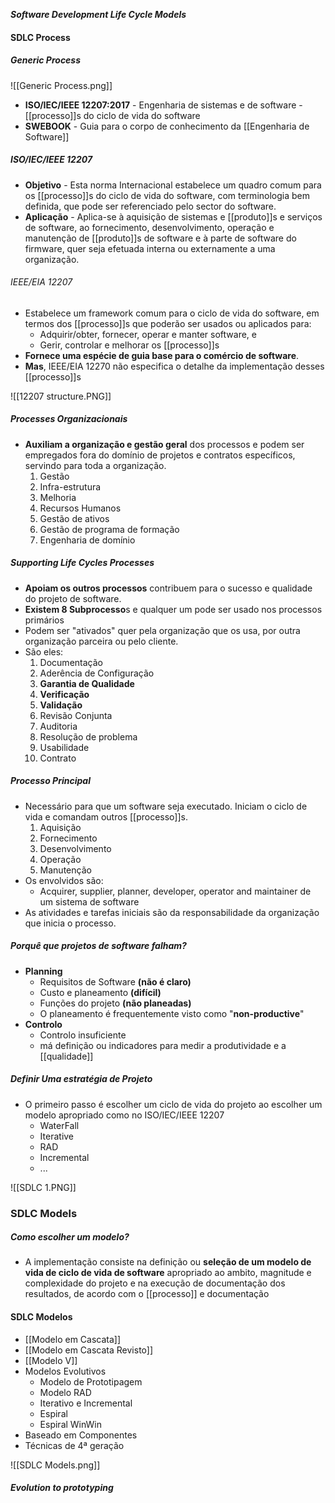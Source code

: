 ***Software Development Life Cycle Models***
#### SDLC Process
##### Generic Process
![[Generic Process.png]]

- **ISO/IEC/IEEE 12207:2017** - Engenharia de sistemas e de software - [[processo]]s do ciclo de vida do software
- **SWEBOOK** - Guia para o corpo de conhecimento da [[Engenharia de Software]]

##### ISO/IEC/IEEE 12207
- **Objetivo** - Esta norma Internacional estabelece um quadro comum para os [[processo]]s do ciclo de vida do software, com terminologia bem definida, que pode ser referenciado pelo sector do software.
- **Aplicação** - Aplica-se à aquisição de sistemas e [[produto]]s e serviços de software, ao fornecimento, desenvolvimento, operação e manutenção de [[produto]]s de software e à parte de software do firmware, quer seja efetuada interna ou externamente a uma organização.

###### IEEE/EIA 12207 
- Estabelece um framework comum para o ciclo de vida do software, em termos dos [[processo]]s que poderão ser usados ou aplicados para:
	- Adquirir/obter, fornecer, operar e manter software, e
	- Gerir, controlar e melhorar os [[processo]]s
- **Fornece uma espécie de guia base para o comércio de software**.
- **Mas**, IEEE/EIA 12270 não especifica o detalhe da implementação desses [[processo]]s

![[12207 structure.PNG]]

##### Processes Organizacionais
* **Auxiliam a organização e gestão geral** dos processos e podem ser empregados fora do domínio de projetos e contratos específicos, servindo para toda a organização.
	1. Gestão
	2. Infra-estrutura 
	3. Melhoria 
	4. Recursos Humanos
	5. Gestão de ativos
	6. Gestão de programa de formação
	7. Engenharia de domínio
##### Supporting Life Cycles Processes
- **Apoiam os outros processos** contribuem para o sucesso e qualidade do projeto de software.
- **Existem 8 Subprocesso**s e qualquer um pode ser usado nos processos primários
- Podem ser "ativados" quer pela organização que os usa, por outra organização parceira ou pelo cliente.
- São eles:
	1. Documentação
	2. Aderência de Configuração
	3. **Garantia de Qualidade**
	4. **Verificação**
	5. **Validação**
	6. Revisão Conjunta
	7. Auditoria
	8. Resolução de problema
	9. Usabilidade
	10. Contrato

##### Processo Principal
- Necessário para que um software seja executado. Iniciam o ciclo de vida e comandam outros [[processo]]s.
	1. Aquisição
	2. Fornecimento
	3. Desenvolvimento
	4. Operação
	5. Manutenção
- Os envolvidos são:
	- Acquirer, supplier, planner, developer, operator and maintainer de um sistema de software
- As atividades e tarefas iniciais são da responsabilidade da organização que inicia o processo.

##### Porquê que projetos de software falham?
- **Planning**
	- Requisitos de Software **(não é claro)**
	- Custo e planeamento **(difícil)**
	- Funções do projeto **(não planeadas)**
	- O planeamento é frequentemente visto como "**non-productive**"
- **Controlo**
	- Controlo insuficiente
	-  má definição ou indicadores para medir a produtividade e a [[qualidade]]

##### Definir Uma estratégia de Projeto
- O primeiro passo é escolher um ciclo de vida do projeto ao escolher um modelo apropriado como no ISO/IEC/IEEE 12207
	- WaterFall
	- Iterative
	- RAD
	- Incremental
	- ...

![[SDLC 1.PNG]] 

### SDLC Models

##### Como escolher um modelo?
-  A implementação consiste na definição ou **seleção de um modelo de vida de ciclo de vida de software** apropriado ao ambito, magnitude e complexidade do projeto e na execução de documentação dos resultados, de acordo com o [[processo]] e documentação

#### SDLC Modelos
- [[Modelo em Cascata]]
- [[Modelo em Cascata Revisto]]
- [[Modelo V]]
- Modelos Evolutivos
	- Modelo de Prototipagem
	- Modelo RAD
	- Iterativo e Incremental
	- Espiral
	- Espiral WinWin
- Baseado em Componentes
- Técnicas de 4ª geração

![[SDLC Models.png]]

##### Evolution to prototyping
